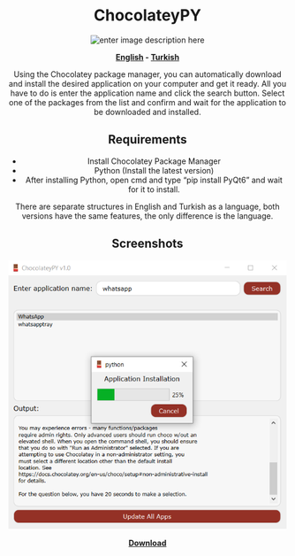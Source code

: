<center>

# ChocolateyPY

![enter image description here](https://github.com/shadesofdeath/ChocolateyPY/raw/main/logo.ico)

**[English](https://github.com/shadesofdeath/ChocolateyPY/blob/main/README.md) - [Turkish](https://github.com/shadesofdeath/ChocolateyPY/blob/main/README-TR.md)**

Using the Chocolatey package manager, you can automatically download and install the desired application on your computer and get it ready. All you have to do is enter the application name and click the search button. Select one of the packages from the list and confirm and wait for the application to be downloaded and installed.

## Requirements
- Install Chocolatey Package Manager
- Python (Install the latest version)
- After installing Python, open cmd and type “pip install PyQt6” and wait for it to install.

There are separate structures in English and Turkish as a language, both versions have the same features, the only difference is the language.

## Screenshots
![enter image description here](https://github.com/shadesofdeath/ChocolateyPY/raw/main/screenshots/Screenshot_1.png)

**[Download](https://github.com/shadesofdeath/ChocolateyPY/releases)**

</center>
